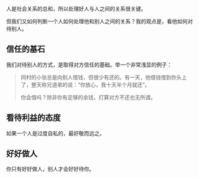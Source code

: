 人是社会关系的总和，所以处理好人与人之间的关系很关键。

但我们又如何判断一个人如何处理他和别人之间的关系？我的观点是，看他如何对待别人。

## 信任的基石

我们对待别人的方式，是取得对方信任的基础。举一个非常浅显的例子：

> 同村的小张总是向别人借钱，但很少有还的。有一天，他借钱借到你头上了，整天称兄道弟的说：“你放心，我十天半个月就还”。
>
> 你会借吗？除非你有足够的余钱，打算对方不还也无所谓。

## 看待利益的态度

如果一个人是过度自私的，最好敬而远之。

## 好好做人

你只有好好做人，别人才会好好待你。